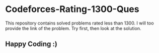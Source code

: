 # Codeforces-Rating-1300-Ques
This repository contains solved problems rated less than 1300.
I will too provide the link of the problem.
Try first, then look at the solution.
## Happy Coding :)
